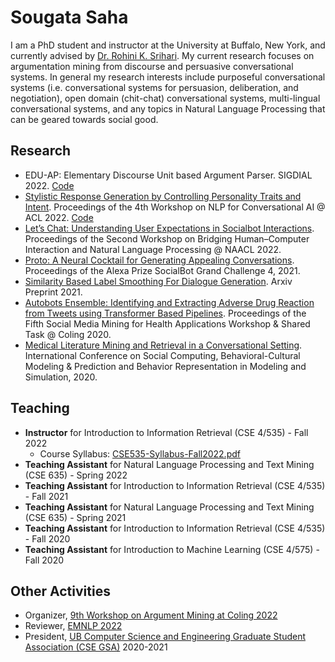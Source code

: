 # Sougata Saha

I am a PhD student and instructor at the University at Buffalo, New York, and currently advised by [Dr. Rohini K. Srihari](https://www.acsu.buffalo.edu/~rohini/). My current research focuses on argumentation mining from discourse and persuasive conversational systems. In general my research interests include purposeful conversational systems (i.e. conversational systems for persuasion, deliberation, and negotiation), open domain (chit-chat) conversational systems, multi-lingual conversational systems, and any topics in Natural Language Processing that can be geared towards social good.

## Research
- EDU-AP: Elementary Discourse Unit based Argument Parser. SIGDIAL 2022. [Code](https://sougata-ub.github.io/edu-ap/)
- [Stylistic Response Generation by Controlling Personality Traits and Intent](https://aclanthology.org/2022.nlp4convai-1.16/). Proceedings of the 4th Workshop on NLP for Conversational AI @ ACL 2022. [Code](https://sougata-ub.github.io/personality-response-generation/)
- [Let’s Chat: Understanding User Expectations in Socialbot Interactions](https://aclanthology.org/2022.hcinlp-1.5.pdf). Proceedings of the Second Workshop on Bridging Human–Computer Interaction and Natural Language Processing @ NAACL 2022.
- [Proto: A Neural Cocktail for Generating Appealing Conversations](https://arxiv.org/pdf/2109.02513.pdf). Proceedings of the Alexa Prize SocialBot Grand Challenge 4, 2021.
- [Similarity Based Label Smoothing For Dialogue Generation](https://arxiv.org/pdf/2107.11481.pdf). Arxiv Preprint 2021.
- [Autobots Ensemble: Identifying and Extracting Adverse Drug Reaction from Tweets using Transformer Based Pipelines](https://aclanthology.org/2020.smm4h-1.16/). Proceedings of the Fifth Social Media Mining for Health Applications Workshop & Shared Task @ Coling 2020.
- [Medical Literature Mining and Retrieval in a Conversational Setting](https://arxiv.org/pdf/2108.01436.pdf). International Conference on Social Computing, Behavioral-Cultural Modeling & Prediction and Behavior Representation in Modeling and Simulation, 2020.

## Teaching
- **Instructor** for Introduction to Information Retrieval (CSE 4/535) - Fall 2022
  - Course Syllabus: [CSE535-Syllabus-Fall2022.pdf](https://github.com/sougata-ub/sougata-ub.github.io/files/9240948/CSE535-Syllabus-Fall2022.pdf)
- **Teaching Assistant** for Natural Language Processing and Text Mining (CSE 635) - Spring 2022
- **Teaching Assistant** for Introduction to Information Retrieval (CSE 4/535) - Fall 2021
- **Teaching Assistant** for Natural Language Processing and Text Mining (CSE 635) - Spring 2021
- **Teaching Assistant** for Introduction to Information Retrieval (CSE 4/535) - Fall 2020
- **Teaching Assistant** for Introduction to Machine Learning (CSE 4/575) - Fall 2020

## Other Activities
- Organizer, [9th Workshop on Argument Mining at Coling 2022](https://argmining-org.github.io/2022/)
- Reviewer, [EMNLP 2022](https://2022.emnlp.org/)
- President, [UB Computer Science and Engineering Graduate Student Association (CSE GSA)](https://engineering.buffalo.edu/computer-science-engineering/people/professional-and-student-organizations/computer-science-and-engineering-graduate-student-association.html) 2020-2021
